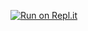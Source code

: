 [![Run on Repl.it](https://repl.it/badge/github/civilian38/Minesweeper)](https://repl.it/github/civilian38/Minesweeper)